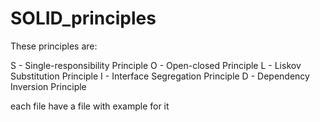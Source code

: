 # SOLID_principles

These principles are:

S - Single-responsibility Principle
O - Open-closed Principle
L - Liskov Substitution Principle
I - Interface Segregation Principle
D - Dependency Inversion Principle

each file have a file with example for it
